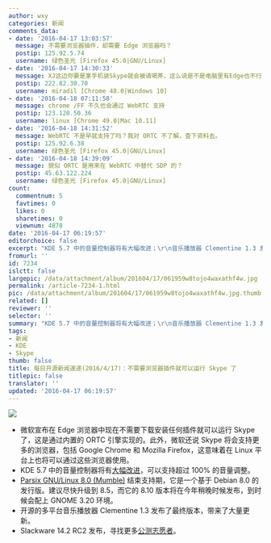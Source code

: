 ```yaml
---
author: wxy
categories: 新闻
comments_data:
- date: '2016-04-17 13:03:57'
  message: 不需要浏览器插件，却需要 Edge 浏览器吗？
  postip: 125.92.5.74
  username: 绿色圣光 [Firefox 45.0|GNU/Linux]
- date: '2016-04-17 14:30:33'
  message: XJ这边你要是拿手机装Skype就会被请喝茶，这么说是不是电脑里有Edge也不行了
  postip: 222.82.30.70
  username: miradil [Chrome 48.0|Windows 10]
- date: '2016-04-18 07:11:58'
  message: chrome /FF 不久也会通过 WebRTC 支持
  postip: 123.120.50.36
  username: linux [Chrome 49.0|Mac 10.11]
- date: '2016-04-18 14:31:52'
  message: WebRTC 不是早就支持了吗？我对 ORTC 不了解，查下资料去。
  postip: 125.92.6.38
  username: 绿色圣光 [Firefox 45.0|GNU/Linux]
- date: '2016-04-18 14:39:09'
  message: 貌似 ORTC 是用来在 WebRTC 中替代 SDP 的？
  postip: 45.63.122.224
  username: 绿色圣光 [Firefox 45.0|GNU/Linux]
count:
  commentnum: 5
  favtimes: 0
  likes: 0
  sharetimes: 0
  viewnum: 4878
date: '2016-04-17 06:19:57'
editorchoice: false
excerpt: "KDE 5.7 中的音量控制器将有大幅改进；\r\n音乐播放器 Clementine 1.3 发布了"
fromurl: ''
id: 7234
islctt: false
largepic: /data/attachment/album/201604/17/061959w8tojo4waxathf4w.jpg
permalink: /article-7234-1.html
pic: /data/attachment/album/201604/17/061959w8tojo4waxathf4w.jpg.thumb.jpg
related: []
reviewer: ''
selector: ''
summary: "KDE 5.7 中的音量控制器将有大幅改进；\r\n音乐播放器 Clementine 1.3 发布了"
tags:
- 新闻
- KDE
- Skype
thumb: false
title: 每日开源新闻速递(2016/4/17)：不需要浏览器插件就可以运行 Skype 了
titlepic: false
translator: ''
updated: '2016-04-17 06:19:57'
---
```


![](/data/attachment/album/201604/17/061959w8tojo4waxathf4w.jpg)


* 微软宣布在 Edge 浏览器中现在不需要下载安装任何插件就可以运行 Skype 了，这是通过内置的 ORTC 引擎实现的。此外，微软还说 Skype 将会支持更多的浏览器，包括 Google Chrome 和 Mozilla Firefox，这意味着在 Linux 平台上也将可以通过这些浏览器使用。
* KDE 5.7 中的音量控制器将有[大幅改进](http://davidrosca.blogspot.ro/2016/04/audio-volume-improvements-in-plasma-57.html)，可以支持超过 100% 的音量调整。
* [Parsix GNU/Linux 8.0 (Mumble)](http://www.parsix.org/wiki/WikiStart) 结束支持期，它是一个基于 Debian 8.0 的发行版。建议尽快升级到 8.5，而它的 8.10 版本将在今年稍晚时候发布，到时候会配上 GNOME 3.20 环境。
* 开源的多平台音乐播放器 Clementine 1.3 发布了最终版本，带来了大量更新。
* Slackware 14.2 RC2 发布，寻找更多[公测志愿者](http://www.slackware.com/lists/)。